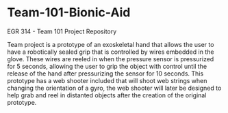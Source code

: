 # Team-101-Bionic-Aid
EGR 314 - Team 101 Project Repository

Team project is a prototype of an exoskeletal hand that allows the user to have a robotically sealed grip that is controlled by wires embedded in the glove. These wires are reeled in when the pressure sensor is pressurized for 5 seconds, allowing the user to grip the object with control until the release of the hand after pressurizing the sensor for 10 seconds.
This prototype has a web shooter included that will shoot web strings when changing the orientation of a gyro, the web shooter will later be designed to help grab and reel in distanted objects after the creation of the original prototype.
